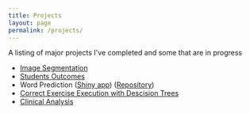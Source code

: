 ```yaml
---
title: Projects
layout: page
permalink: /projects/
---
```


A listing of major projects I've completed and some that are in progress
- <a href = "{{site.baseurl}} /image_segmentation"> Image Segmentation </a>
- <a href = "{{site.baseurl}} /student_outcomes"> Students Outcomes </a>
- Word Prediction ([Shiny app](https://cemalec.shinyapps.io/WordPredict/)) ([Repository](https://github.com/cemalec/Data-Science-Porfolio/tree/master/Capstone%20Project-NLP))
- [Correct Exercise Execution with Descision Trees](https://cemalec.github.io/portfolio/PML_project.html)
- [Clinical Analysis](https://cemalec.github.io/portfolio/PBC_analysis.html)
